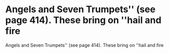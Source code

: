 # Angels and Seven Trumpets'' (see page 414). These bring on ''hail and fire

Angels and Seven Trumpets'' (see page 414). These bring on ''hail and fire